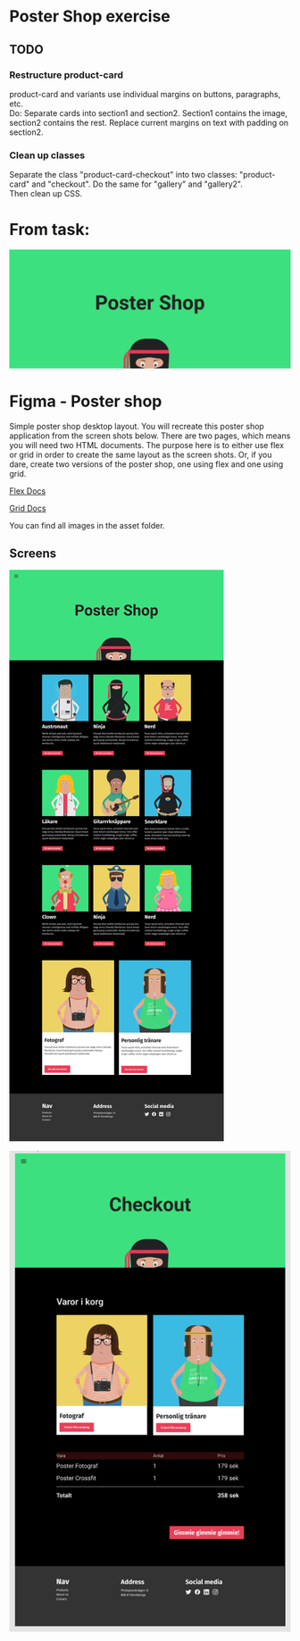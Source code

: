# Poster Shop exercise

## TODO

### Restructure product-card
product-card and variants use individual margins on buttons, paragraphs, etc.  
Do: Separate cards into section1 and section2. Section1 contains the image, section2 contains the rest. Replace current margins on text with padding on section2.

### Clean up classes
Separate the class "product-card-checkout" into two classes: "product-card" and "checkout". Do the same for "gallery" and "gallery2".  
Then clean up CSS.




# From task:
![poster](./poster.png)

# Figma - Poster shop

Simple poster shop desktop layout. You will recreate this poster shop application from the screen shots below. There are two pages, which means you will need two HTML documents. The purpose here is to either use flex or grid in order to create the same layout as the screen shots. Or, if you dare, create two versions of the poster shop, one using flex and one using grid.

[Flex Docs](https://css-tricks.com/snippets/css/a-guide-to-flexbox/)

[Grid Docs](https://css-tricks.com/snippets/css/complete-guide-grid/)

You can find all images in the asset folder.

## Screens

![screens](./screens.png)

![screens2](./check-out.png)
